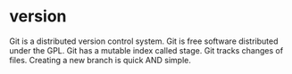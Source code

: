 # version
Git is a distributed version control system.
Git is free software distributed under the GPL.
Git has a mutable index called stage.
Git tracks changes of files.
Creating a new branch is quick AND simple.